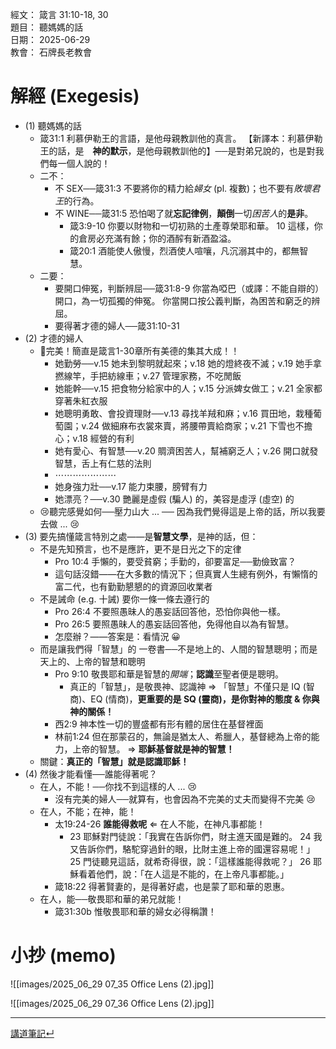 經文：  箴言 31:10-18, 30  
題目：  聽媽媽的話  
日期：  2025-06-29  
教會：  石牌長老教會  


# 解經 (Exegesis)

- (1) 聽媽媽的話
	- 箴31:1 利慕伊勒王的言語，是他母親教訓他的真言。 【新譯本：利慕伊勒王的話，是　**神的默示**，是他母親教訓他的】──是對弟兄說的，也是對我們每一個人說的！
	- 二不：
		- 不 SEX──箴31:3 不要將你的精力給*婦女* (pl. 複數)；也不要有*敗壞君王*的行為。
		- 不 WINE──箴31:5 恐怕喝了就**忘記律例**，**顛倒**一切*困苦人*的**是非**。
			- 箴3:9-10 你要以財物和一切初熟的土產尊榮耶和華。 10 這樣，你的倉房必充滿有餘；你的酒醡有新酒盈溢。
			- 箴20:1 酒能使人傲慢，烈酒使人喧嚷，凡沉溺其中的，都無智慧。
	- 二要：
		- 要開口伸冤，判斷辨屈──箴31:8-9 你當為啞巴（或譯：不能自辯的）開口，為一切孤獨的伸冤。 你當開口按公義判斷，為困苦和窮乏的辨屈。 
		- 要得著才德的婦人──箴31:10-31
- (2) 才德的婦人
	- 🎀完美！簡直是箴言1-30章所有美德的集其大成！！
		- 她勤勞──v.15 她未到黎明就起來；v.18 她的燈終夜不滅；v.19 她手拿撚線竿，手把紡線車；v.27 管理家務，不吃閒飯
		- 她能幹──v.15 把食物分給家中的人；v.15 分派婢女做工；v.21 全家都穿著朱紅衣服
		- 她聰明勇敢、會投資理財──v.13 尋找羊羢和麻；v.16 買田地，栽種葡萄園；v.24 做細麻布衣裳來賣，將腰帶賣給商家；v.21 下雪也不擔心；v.18 經營的有利
		- 她有愛心、有智慧──v.20 賙濟困苦人，幫補窮乏人；v.26 開口就發智慧，舌上有仁慈的法則
		- ⋯⋯⋯⋯⋯⋯⋯
		- 她身強力壯──v.17 能力束腰，膀臂有力
		- 她漂亮？──v.30 艷麗是虛假 (騙人) 的，美容是虛浮 (虛空) 的
	- 😢聽完感覺如何──壓力山大 ... ── 因為我們覺得這是上帝的話，所以我要去做 ... 😢
- (3) 要先搞懂箴言特別之處——是**智慧文學**，是神的話，但：
	- 不是先知預言，也不是應許，更不是日光之下的定律
		- Pro 10:4 手懶的，要受貧窮；手勤的，卻要富足──勤儉致富？
		- 這句話沒錯——在大多數的情況下；但真實人生總有例外，有懶惰的富二代，也有勤勤懇懇的的資源回收業者
	- 不是誡命 (e.g. 十誡) 要你一條一條去遵行的
		- Pro 26:4 不要照愚昧人的愚妄話回答他，恐怕你與他一樣。 
		- Pro 26:5 要照愚昧人的愚妄話回答他，免得他自以為有智慧。 
		- 怎麼辦？——答案是：看情況 😀
	- 而是讓我們得「智慧」的 一卷書──不是地上的、人間的智慧聰明；而是天上的、上帝的智慧和聰明
		- Pro 9:10 敬畏耶和華是智慧的*開端*；**認識**至聖者便是聰明。 
			- 真正的「智慧」，是敬畏神、認識神 ⇒ 「智慧」不僅只是 IQ (智商)、EQ (情商)，**更重要的是 SQ (靈商)，是你對神的態度 & 你與神的關係！**
		- 西2:9 神本性一切的豐盛都有形有體的居住在基督裡面
		- 林前1:24 但在那蒙召的，無論是猶太人、希臘人，基督總為上帝的能力，上帝的智慧。 ⇒ **耶穌基督就是神的智慧！**
	- 關鍵：**真正的「智慧」就是認識耶穌！**
- (4) 然後才能看懂──誰能得著呢？
	- 在人，不能！──你找不到這樣的人 ... 😢
		- 沒有完美的婦人──就算有，也會因為不完美的丈夫而變得不完美 😢
	- 在人，不能；在神，能！
		- 太19:24-26 **誰能得救呢** ⇐ 在人不能，在神凡事都能！
			- 23 耶穌對門徒說：「我實在告訴你們，財主進天國是難的。 24 我又告訴你們，駱駝穿過針的眼，比財主進上帝的國還容易呢！」 25 門徒聽見這話，就希奇得很，說：「這樣誰能得救呢？」 26 耶穌看着他們，說：「在人這是不能的，在上帝凡事都能。」
		- 箴18:22 得著賢妻的，是得著好處，也是蒙了耶和華的恩惠。 
	- 在人，能──敬畏耶和華的弟兄就能！
		- 箴31:30b 惟敬畏耶和華的婦女必得稱讚！




# 小抄 (memo)
[]()
![[images/2025_06_29 07_35 Office Lens (2).jpg]]

![[images/2025_06_29 07_36 Office Lens (2).jpg]]


---

[講道筆記↵](README.md)


